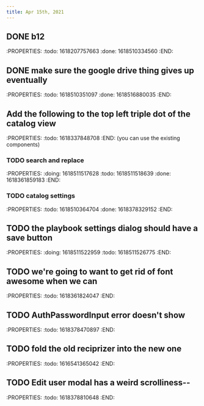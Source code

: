 ```yaml
---
title: Apr 15th, 2021
---
```


## DONE b12
:PROPERTIES:
:todo: 1618207757663
:done: 1618510334560
:END:
## DONE make sure the google drive thing gives up eventually
:PROPERTIES:
:todo: 1618510351097
:done: 1618516880035
:END:
## Add the following to the top left triple dot of the catalog view
:PROPERTIES:
:todo: 1618337848708
:END:
(you can use the existing components)
### TODO search and replace
:PROPERTIES:
:doing: 1618511517628
:todo: 1618511518639
:done: 1618361859183
:END:
### TODO catalog settings
:PROPERTIES:
:todo: 1618510364704
:done: 1618378329152
:END:
## TODO the playbook settings dialog should have a save button
:PROPERTIES:
:doing: 1618511522959
:todo: 1618511526775
:END:
## TODO we're going to want to get rid of font awesome when we can
:PROPERTIES:
:todo: 1618361824047
:END:
## TODO AuthPasswordInput error doesn't show
:PROPERTIES:
:todo: 1618378470897
:END:
## TODO fold the old reciprizer into the new one
:PROPERTIES:
:todo: 1616541365042
:END:
## TODO Edit user modal has a weird scrolliness--
:PROPERTIES:
:todo: 1618378810648
:END:
